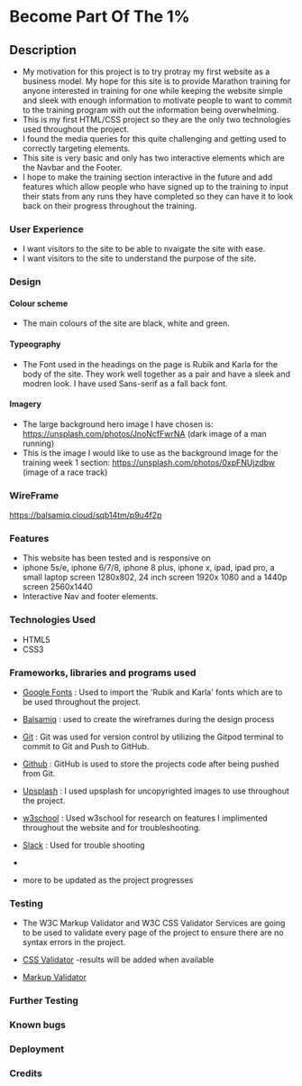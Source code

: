 # Become Part Of The 1% #

## Description ##
- My motivation for this project is to try protray my first website as a business model. My hope for this site is to provide Marathon training for anyone interested in training for one while keeping the website simple and sleek with enough information to motivate people to want to commit to the training program with out the information being overwhelming. 
- This is my first HTML/CSS project so they are the only two technologies used throughout the project. 
- I found the media queries for this quite challenging and getting used to correctly targeting elements. 
- This site is very basic and only has two interactive elements which are the Navbar and the Footer.
- I hope to make the training section interactive in the future and add features which allow people who have signed up to the training to input their stats from any runs they have completed so they can have it to look back on their progress throughout the training. 

### User Experience ###
- I want visitors to the site to be able to nvaigate the site with ease.
- I want visitors to the site to understand the purpose of the site.

### Design ###
#### Colour scheme ####
- The main colours of the site are black, white and green.

#### Typeography ####
- The Font used in the headings on the page is Rubik and Karla for the body of the site. They 
work well together as a pair and have a sleek and modren look. I have used Sans-serif as a fall back font. 

#### Imagery ####
 - The large background hero image I have chosen is: https://unsplash.com/photos/JnoNcfFwrNA (dark image of a man running)
 - This is the image I would like to use as the background image for the training week 1 section: https://unsplash.com/photos/0xpFNUjzdbw (image of a race track)

### WireFrame ###
https://balsamiq.cloud/sqb14tm/p9u4f2p


### Features ####
- This website has been tested and is responsive on 
- iphone 5s/e, iphone 6/7/8, iphone 8 plus, iphone x, ipad, ipad pro, a small laptop screen 1280x802, 24 inch screen 1920x
1080 and a 1440p screen 2560x1440
- Interactive Nav and footer elements.

### Technologies Used ###
- HTML5
- CSS3

### Frameworks, libraries and programs used ###

- [Google Fonts](https://fonts.google.com/) : Used to import the 'Rubik and Karla' fonts which are to be used throughout the project.
- [Balsamiq](https://balsamiq.com/) : used to create the wireframes during the design process 
- [Git](https://git-scm.com/) : Git was used for version control by utilizing the Gitpod terminal to commit to Git and Push to GitHub.
- [Github](https://github.com/) : GitHub is used to store the projects code after being pushed from Git.
- [Upsplash](https://unsplash.com/s/photos/running-track) : I used upsplash for uncopyrighted images to use throughout the project.
- [w3school](https://www.w3schools.com/) : Used w3school for research on features I implimented throughout the website and for troubleshooting.
- [Slack](https://slack.com/intl/en-ie/) : Used for trouble shooting 
-

- more to be updated as the project progresses 

### Testing ###

- The W3C Markup Validator and W3C CSS Validator Services are going to be  used to validate every page of the project to ensure there are no syntax errors in the project.

 - [CSS Validator](https://jigsaw.w3.org/css-validator/#validate_by_input) -results will be added when available
 - [Markup Validator](https://validator.w3.org/)


### Further Testing ###

### Known bugs ###

### Deployment ###

### Credits ###







